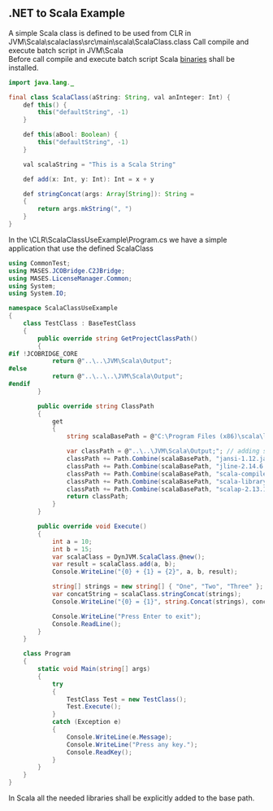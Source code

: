 ## .NET to Scala Example
A simple Scala class is defined to be used from CLR in JVM\Scala\scalaclass\src\main\scala\ScalaClass.class
Call compile and execute batch script in JVM\Scala\
Before call compile and execute batch script Scala [binaries](https://downloads.lightbend.com/scala/2.12.8/scala-2.12.8.msi) shall be installed.

```java
import java.lang._

final class ScalaClass(aString: String, val anInteger: Int) {
    def this() {
        this("defaultString", -1)
    }

    def this(aBool: Boolean) {
        this("defaultString", -1)
    }

    val scalaString = "This is a Scala String"

    def add(x: Int, y: Int): Int = x + y

    def stringConcat(args: Array[String]): String = 
    {
        return args.mkString(", ")
    }
}
```

In the \CLR\ScalaClassUseExample\Program.cs we have a simple application that use the defined ScalaClass 

```c#
using CommonTest;
using MASES.JCOBridge.C2JBridge;
using MASES.LicenseManager.Common;
using System;
using System.IO;

namespace ScalaClassUseExample
{
    class TestClass : BaseTestClass
    {
        public override string GetProjectClassPath()
        {
#if !JCOBRIDGE_CORE
            return @"..\..\JVM\Scala\Output";
#else
            return @"..\..\..\JVM\Scala\Output";
#endif
        }

        public override string ClassPath
        {
            get
            {
                string scalaBasePath = @"C:\Program Files (x86)\scala\lib";

                var classPath = @"..\..\JVM\Scala\Output;"; // adding scala 2.13.1 libraries
                classPath += Path.Combine(scalaBasePath, "jansi-1.12.jar") + classPathSeparator;
                classPath += Path.Combine(scalaBasePath, "jline-2.14.6.jar") + classPathSeparator;
                classPath += Path.Combine(scalaBasePath, "scala-compiler.jar") + classPathSeparator;
                classPath += Path.Combine(scalaBasePath, "scala-library.jar") + classPathSeparator;
                classPath += Path.Combine(scalaBasePath, "scalap-2.13.1.jar") + classPathSeparator;
                return classPath;
            }
        }

        public override void Execute()
        {
            int a = 10;
            int b = 15;
            var scalaClass = DynJVM.ScalaClass.@new();
            var result = scalaClass.add(a, b);
            Console.WriteLine("{0} + {1} = {2}", a, b, result);

            string[] strings = new string[] { "One", "Two", "Three" };
            var concatString = scalaClass.stringConcat(strings);
            Console.WriteLine("{0} = {1}", string.Concat(strings), concatString);

            Console.WriteLine("Press Enter to exit");
            Console.ReadLine();
        }
    }

    class Program
    {
        static void Main(string[] args)
        {
            try
            {
                TestClass Test = new TestClass();
                Test.Execute();
            }
            catch (Exception e)
            {
                Console.WriteLine(e.Message);
                Console.WriteLine("Press any key.");
                Console.ReadKey();
            }
        }
    }
}

```
In Scala all the needed libraries shall be explicitly added to the base path.  